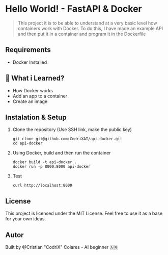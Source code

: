 # Hello World! - FastAPI & Docker

>This project it is to be able to understand at a very basic level how containers work with Docker. To do this, I have made an example API and then put it in a container and program it in the Dockerfile

## Requirements
- Docker Installed

## 🧠 What i Learned?
- How Docker works
- Add an app to a container
- Create an image


## Instalation & Setup
1. Clone the repository (Use SSH link, make the public key)
    ```
    git clone git@github.com:CodriXAI/api-docker.git
    cd api-docker
    ```
2. Using Docker, build and then run the container
    ```
    docker build -t api-docker .
    docker run -p 8000:8000 api-docker
    ```
3. Test
    ```
    curl http://localhost:8000
    ```

## License
This project is licensed under the MIT License. Feel free to use it as a base for your own ideas.

## Autor
Built by @Cristian "CodriX" Colares - AI beginner 🇦🇷